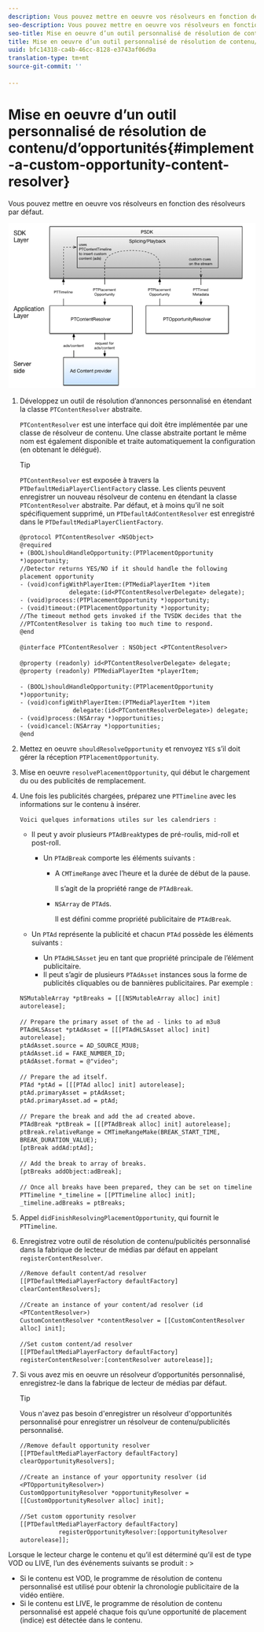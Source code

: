 ```yaml
---
description: Vous pouvez mettre en oeuvre vos résolveurs en fonction des résolveurs par défaut.
seo-description: Vous pouvez mettre en oeuvre vos résolveurs en fonction des résolveurs par défaut.
seo-title: Mise en oeuvre d’un outil personnalisé de résolution de contenu/d’opportunités
title: Mise en oeuvre d’un outil personnalisé de résolution de contenu/d’opportunités
uuid: bfc14318-ca4b-46cc-8128-e3743af06d9a
translation-type: tm+mt
source-git-commit: ''

---
```



# Mise en oeuvre d’un outil personnalisé de résolution de contenu/d’opportunités{#implement-a-custom-opportunity-content-resolver}

Vous pouvez mettre en oeuvre vos résolveurs en fonction des résolveurs par défaut.

<!--<a id="fig_CC41E2A66BDB4115821F33737B46A09B"></a>-->

![](assets/ios_psdk_content_resolver.png)

1. Développez un outil de résolution d’annonces personnalisé en étendant la classe `PTContentResolver` abstraite.

   `PTContentResolver` est une interface qui doit être implémentée par une classe de résolveur de contenu. Une classe abstraite portant le même nom est également disponible et traite automatiquement la configuration (en obtenant le délégué).

   >[!TIP]
   >
   >`PTContentResolver` est exposée à travers la `PTDefaultMediaPlayerClientFactory` classe. Les clients peuvent enregistrer un nouveau résolveur de contenu en étendant la classe `PTContentResolver` abstraite. Par défaut, et à moins qu’il ne soit spécifiquement supprimé, un `PTDefaultAdContentResolver` est enregistré dans le `PTDefaultMediaPlayerClientFactory`.

   ```
   @protocol PTContentResolver <NSObject> 
   @required 
   + (BOOL)shouldHandleOpportunity:(PTPlacementOpportunity *)opportunity;  
   //Detector returns YES/NO if it should handle the following placement opportunity 
   - (void)configWithPlayerItem:(PTMediaPlayerItem *)item  
                 delegate:(id<PTContentResolverDelegate> delegate); 
   - (void)process:(PTPlacementOpportunity *)opportunity; 
   - (void)timeout:(PTPlacementOpportunity *)opportunity;  
   //The timeout method gets invoked if the TVSDK decides that the  
   //PTContentResolver is taking too much time to respond. 
   @end 
   
   @interface PTContentResolver : NSObject <PTContentResolver> 
   
   @property (readonly) id<PTContentResolverDelegate> delegate; 
   @property (readonly) PTMediaPlayerItem *playerItem; 
   
   - (BOOL)shouldHandleOpportunity:(PTPlacementOpportunity *)opportunity; 
   - (void)configWithPlayerItem:(PTMediaPlayerItem *)item  
                  delegate:(id<PTContentResolverDelegate>) delegate; 
   - (void)process:(NSArray *)opportunities; 
   - (void)cancel:(NSArray *)opportunities; 
   @end
   ```

1. Mettez en oeuvre `shouldResolveOpportunity` et renvoyez `YES` s’il doit gérer la réception `PTPlacementOpportunity`.
1. Mise en oeuvre `resolvePlacementOpportunity`, qui début le chargement du ou des publicités de remplacement.
1. Une fois les publicités chargées, préparez une `PTTimeline` avec les informations sur le contenu à insérer.

       Voici quelques informations utiles sur les calendriers :
   
   * Il peut y avoir plusieurs `PTAdBreak`types de pré-roulis, mid-roll et post-roll.

      * Un `PTAdBreak` comporte les éléments suivants :

         * A `CMTimeRange` avec l’heure et la durée de début de la pause.

            Il s’agit de la propriété range de `PTAdBreak`.

         * `NSArray` de `PTAd`s.

            Il est défini comme propriété publicitaire de `PTAdBreak`.
   * Un `PTAd` représente la publicité et chacun `PTAd` possède les éléments suivants :

      * Un `PTAdHLSAsset` jeu en tant que propriété principale de l’élément publicitaire.
      * Il peut s’agir de plusieurs `PTAdAsset` instances sous la forme de publicités cliquables ou de bannières publicitaires.
   Par exemple :

   ```
   NSMutableArray *ptBreaks = [[[NSMutableArray alloc] init] autorelease]; 
   
   // Prepare the primary asset of the ad - links to ad m3u8 
   PTAdHLSAsset *ptAdAsset = [[[PTAdHLSAsset alloc] init] autorelease]; 
   ptAdAsset.source = AD_SOURCE_M3U8; 
   ptAdAsset.id = FAKE_NUMBER_ID; 
   ptAdAsset.format = @"video"; 
   
   // Prepare the ad itself. 
   PTAd *ptAd = [[[PTAd alloc] init] autorelease]; 
   ptAd.primaryAsset = ptAdAsset; 
   ptAd.primaryAsset.ad = ptAd; 
   
   // Prepare the break and add the ad created above. 
   PTAdBreak *ptBreak = [[[PTAdBreak alloc] init] autorelease]; 
   ptBreak.relativeRange = CMTimeRangeMake(BREAK_START_TIME, BREAK_DURATION_VALUE); 
   [ptBreak addAd:ptAd]; 
   
   // Add the break to array of breaks. 
   [ptBreaks addObject:adBreak]; 
   
   // Once all breaks have been prepared, they can be set on timeline 
   PTTimeline *_timeline = [[PTTimeline alloc] init]; 
   _timeline.adBreaks = ptBreaks;
   ```

1. Appel `didFinishResolvingPlacementOpportunity`, qui fournit le `PTTimeline`.
1. Enregistrez votre outil de résolution de contenu/publicités personnalisé dans la fabrique de lecteur de médias par défaut en appelant `registerContentResolver`.

   ```
   //Remove default content/ad resolver 
   [[PTDefaultMediaPlayerFactory defaultFactory] clearContentResolvers]; 
   
   //Create an instance of your content/ad resolver (id <PTContentResolver>) 
   CustomContentResolver *contentResolver = [[CustomContentResolver alloc] init]; 
   
   //Set custom content/ad resolver 
   [[PTDefaultMediaPlayerFactory defaultFactory] registerContentResolver:[contentResolver autorelease]];
   ```

1. Si vous avez mis en oeuvre un résolveur d’opportunités personnalisé, enregistrez-le dans la fabrique de lecteur de médias par défaut.

   >[!TIP]
   >
   >Vous n&#39;avez pas besoin d&#39;enregistrer un résolveur d&#39;opportunités personnalisé pour enregistrer un résolveur de contenu/publicités personnalisé.

   ```
   //Remove default opportunity resolver 
   [[PTDefaultMediaPlayerFactory defaultFactory] clearOpportunityResolvers]; 
   
   //Create an instance of your opportunity resolver (id <PTOpportunityResolver>) 
   CustomOpportunityResolver *opportunityResolver = [[CustomOpportunityResolver alloc] init]; 
   
   //Set custom opportunity resolver 
   [[PTDefaultMediaPlayerFactory defaultFactory]  
              registerOpportunityResolver:[opportunityResolver autorelease]];
   ```

Lorsque le lecteur charge le contenu et qu’il est déterminé qu’il est de type VOD ou LIVE, l’un des événements suivants se produit : >
* Si le contenu est VOD, le programme de résolution de contenu personnalisé est utilisé pour obtenir la chronologie publicitaire de la vidéo entière.
* Si le contenu est LIVE, le programme de résolution de contenu personnalisé est appelé chaque fois qu’une opportunité de placement (indice) est détectée dans le contenu.
